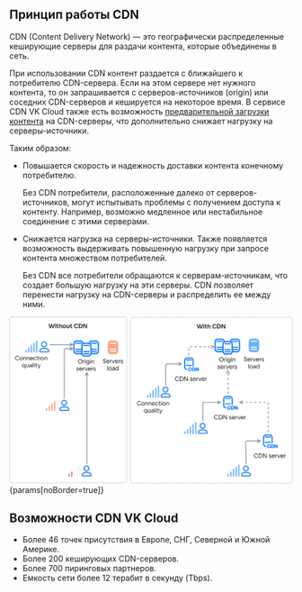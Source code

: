 ## Принцип работы CDN

CDN (Content Delivery Network) — это географически распределенные кеширующие серверы для раздачи контента, которые объединены в сеть.

При использовании CDN контент раздается с ближайшего к потребителю CDN-сервера. Если на этом сервере нет нужного контента, то он запрашивается с серверов-источников (origin) или соседних CDN-серверов и кешируется на некоторое время. В сервисе CDN VK Cloud также есть возможность [предварительной загрузки контента](../../service-management/upload-content/) на CDN-серверы, что дополнительно снижает нагрузку на серверы-источники.

Таким образом:

- Повышается скорость и надежность доставки контента конечному потребителю.

  Без CDN потребители, расположенные далеко от серверов-источников, могут испытывать проблемы с получением доступа к контенту. Например, возможно медленное или нестабильное соединение с этими серверами.

- Снижается нагрузка на серверы-источники. Также появляется возможность выдерживать повышенную нагрузку при запросе контента множеством потребителей.

  Без CDN все потребители обращаются к серверам-источникам, что создает большую нагрузку на эти серверы. CDN позволяет перенести нагрузку на CDN-серверы и распределить ее между ними.

![Схема работы CDN](./assets/cdn-scheme.png){params[noBorder=true]}

## Возможности CDN VK Cloud

- Более 46 точек присутствия в Европе, СНГ, Северной и Южной Америке.
- Более 200 кеширующих CDN-серверов.
- Более 700 пиринговых партнеров.
- Емкость сети более 12 терабит в секунду (Tbps).
